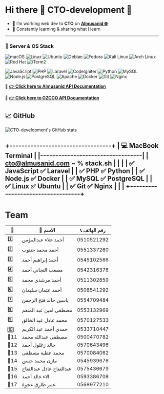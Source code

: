 # Hi there 👋 CTO-development 🐙
- 🎯 I’m working web dev to **CTO** on **[Almusanid 🌐](https://almusanid.com/)**
- 🧠 Constantly learning & sharing what I learn
---
### 🐧 Server & OS Stack

![macOS](https://img.shields.io/badge/-macOS-000000?style=flat&logo=apple&logoColor=white)
![Linux](https://img.shields.io/badge/-Linux-FCC624?style=flat&logo=linux&logoColor=black)
![Ubuntu](https://img.shields.io/badge/-Ubuntu-E95420?style=flat&logo=ubuntu&logoColor=white)
![Debian](https://img.shields.io/badge/-Debian-A81D33?style=flat&logo=debian&logoColor=white)
![Fedora](https://img.shields.io/badge/-Fedora-294172?style=flat&logo=fedora&logoColor=white)
![Kali Linux](https://img.shields.io/badge/-Kali_Linux-557C94?style=flat&logo=kalilinux&logoColor=white)
![Arch Linux](https://img.shields.io/badge/-Arch_Linux-1793D1?style=flat&logo=archlinux&logoColor=white)
![Red Hat](https://img.shields.io/badge/-Red_Hat-EE0000?style=flat&logo=redhat&logoColor=white)
![iTerm2](https://img.shields.io/badge/-iTerm2-000000?style=flat&logo=iterm2&logoColor=white)

![JavaScript](https://img.shields.io/badge/-JavaScript-F7DF1E?style=flat&logo=javascript&logoColor=black)
![PHP](https://img.shields.io/badge/-PHP-8892BF?style=flat&logo=php)
![Laravel](https://img.shields.io/badge/-Laravel-F55247?style=flat&logo=laravel)
![CodeIgniter](https://img.shields.io/badge/-CodeIgniter-EF4223?style=flat&logo=codeigniter)
![Python](https://img.shields.io/badge/-Python-3776AB?style=flat&logo=python)
![MySQL](https://img.shields.io/badge/-MySQL-4479A1?style=flat&logo=mysql)
![Node.js](https://img.shields.io/badge/-Node.js-339933?style=flat&logo=node.js&logoColor=white)
![PostgreSQL](https://img.shields.io/badge/-PostgreSQL-336791?style=flat&logo=postgresql)
![Apache](https://img.shields.io/badge/-Apache-D22128?style=flat&logo=apache&logoColor=white)
![Docker](https://img.shields.io/badge/-Docker-2496ED?style=flat&logo=docker&logoColor=white)
![Git](https://img.shields.io/badge/-Git-F05032?style=flat&logo=git&logoColor=white)
![Nginx](https://img.shields.io/badge/-Nginx-009639?style=flat&logo=nginx&logoColor=white)

🚨 **[👉 Click here to Almusanid API Documentation](https://khuzam.io/documentation)**

🚨 **[👉 Click here to OZCCO API Documentation](https://ozcco.khuzam.io/docs)**

## 📈 GitHub
![CTO-development's GitHub stats](https://github-readme-stats.vercel.app/api?username=CTO-development&show_icons=true&theme=dark)


+----------------------------------+
| 💻 MacBook Terminal              |
|----------------------------------|
| cto@almusanid.com ~ % stack.sh   |
|                                  |
|  ✅ JavaScript     ✅ Laravel     |
|  ✅ PHP            ✅ Python      |
|  ✅ Node.js        ✅ Docker      |
|  ✅ MySQL          ✅ PostgreSQL  |
|  ✅ Linux          ✅ Ubuntu      |
|  ✅ Git            ✅ Nginx       |
|                                  |
+----------------------------------+
---
# Team

| 🔢   | 👤 الاسم                    | 📞 رقم الهاتف |
| ---- | --------------------------- | ------------- |
| 1️⃣  | أحمد علاء عبدالمؤمن        | 0510521292    |
| 2️⃣  | أحمد محمد حنتوب           | 0551337260    |
| 3️⃣  | أحمد إبراهيم أحمد          | 0545102566    |
| 4️⃣  | مصعب التجاني أحمد          | 0542316376    |
| 5️⃣  | أحمد مرشدي محمد       | 0511302859    |
| 6️⃣  | أحمد عثمان سليمان            | 0508541292    |
| 7️⃣  | ياسين خالد فتح الرحمن       | 0554709484    |
| 8️⃣  | مصطفى امين عبد المنعم       | 0553132969    |
| 9️⃣  | محمد عادل عبد الخالق        | 0570127533    |
| 🔟   | حمدي أحمد عبد الكريم        | 0533710447    |
| 🔢11 | مصطفى عبدالله محمد     | 0500470782    |
| 🔢12 | خالد زغلول أحمد              | 0570643496    |
| 🔢13 |  محمد عطية مصطفى         | 0570084062    |
| 🔢14 | مازن محمد حسن                 | 0545939676    |
| 🔢15 | عبدالفتاح عادل عبدالفتاح | 0575436679    |
| 🔢16 | الاء خالد أحمد           | 0593386708    |
| 🔢17 | عمر طارق عجوة              | 0568977210    |


